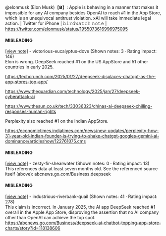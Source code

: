 @elonmusk (Elon Musk)【𝗕】: Apple is behaving in a manner that makes it impossible for any AI company besides OpenAI to reach #1 in the App Store, which is an unequivocal antitrust violation. xAI will take immediate legal action. | Twitter for iPhone | 𝚋𝚒𝚛𝚍𝚠𝚊𝚝𝚌𝚑 𝚗𝚘𝚝𝚎 | https://twitter.com/elonmusk/status/1955073616996975095

#### MISLEADING

[[view note]](https://x.com/i/birdwatch/n/1955110517569360251) - victorious-eucalyptus-dove (Shown notes: 3 · Rating impact: 146)\
Elon is wrong. DeepSeek reached #1 on the US AppStore and 51 other countries in early 2025.

https://techcrunch.com/2025/01/27/deepseek-displaces-chatgpt-as-the-app-stores-top-app/

https://www.theguardian.com/technology/2025/jan/27/deepseek-cyberattack-ai

https://www.thesun.co.uk/tech/33036323/chinas-ai-deepseek-chilling-responses-human-rights

Perplexity also reached #1 on the Indian AppStore.

https://economictimes.indiatimes.com/news/new-updates/perplexity-how-31-year-old-indian-founder-is-trying-to-shake-chatgpt-googles-gemini-ai-dominance/articleshow/122761075.cms

#### MISLEADING

[[view note]](https://x.com/i/birdwatch/n/1955108403984076983) - zesty-fir-shearwater (Shown notes: 0 · Rating impact: 13)\
This references data at least seven months old. See the referenced source itself (above):
abcnews.go.com/Business.deepseek

#### MISLEADING

[[view note]](https://x.com/i/birdwatch/n/1955104121905877410) - industrious-riverbank-quail (Shown notes: 41 · Rating impact: 278)\
This claim is incorrect. In January 2025, the AI app DeepSeek reached #1 overall in the Apple App Store, disproving the assertion that no AI company other than OpenAI can achieve the top spot.
https://abcnews.go.com/Business/deepseek-ai-chatbot-topping-app-store-charts/story?id=118138606

